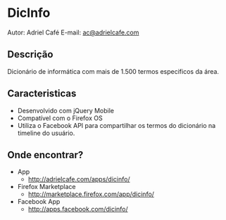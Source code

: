 DicInfo
=======
Autor: Adriel Café
E-mail: ac@adrielcafe.com

Descrição
---------
Dicionário de informática com mais de 1.500 termos especificos da área.

Caracteristicas
---------------
* Desenvolvido com jQuery Mobile
* Compatível com o Firefox OS
* Utiliza o Facebook API para compartilhar os termos do dicionário na timeline do usuário.

Onde encontrar?
---------------
* App
  * http://adrielcafe.com/apps/dicinfo/
* Firefox Marketplace 
  * http://marketplace.firefox.com/app/dicinfo/ 
* Facebook App
  * http://apps.facebook.com/dicinfo/
